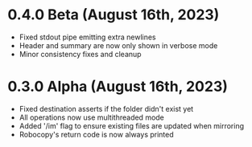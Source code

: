 # 0.4.0 Beta (August 16th, 2023)

- Fixed stdout pipe emitting extra newlines
- Header and summary are now only shown in verbose mode
- Minor consistency fixes and cleanup

# 0.3.0 Alpha (August 16th, 2023)

- Fixed destination asserts if the folder didn't exist yet
- All operations now use multithreaded mode
- Added '/im' flag to ensure existing files are updated when mirroring
- Robocopy's return code is now always printed
